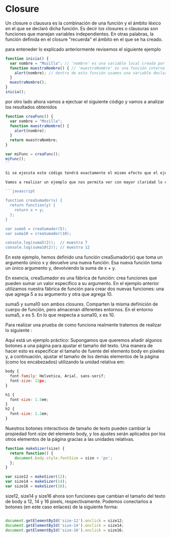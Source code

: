 # Closure
Un closure o clausura es la combinación de una función y el ámbito léxico en el que se declaró dicha función. Es decir los closures o clausuras son funciones que manejan variables independientes. En otras palabras, la función definida en el closure "recuerda" el ámbito en el que se ha creado.

para enteneder lo explicado anteriormente revisemos el siguiente ejemplo 

```javascript
function inicia() {
  var nombre = "Mozilla"; // 'nombre' es una variable local creada por la función 'inicia'
  function muestraNombre() { // 'muestraNombre' es una función interna (un closure)
    alert(nombre); // dentro de esta función usamos una variable declarada en la función padre
  }
  muestraNombre();
}
inicia();  
```


por otro lado ahora vamos a ejectuar el siguiente código y vamos a analizar los resultados obtenidos

```javascript
function creaFunc() {
  var nombre = "Mozilla";
  function muestraNombre() {
    alert(nombre);
  }
  return muestraNombre;
}

var miFunc = creaFunc();
miFunc(); 
``

Si se ejecuta este código tendrá exactamente el mismo efecto que el ejemplo anterior: se mostrará el texto "Mozilla" en un cuadro de alerta de Javascript. Lo que lo hace diferente (e interesante) es que la función externa nos ha devuelto la función interna muestraNombre() antes de ejecutarla.

Vamos a realizar un ejemplo que nos permita ver con mayor claridad lo explicado

```javascript

function creaSumador(x) {
  return function(y) {
    return x + y;
  };
}

var suma5 = creaSumador(5);
var suma10 = creaSumador(10);

console.log(suma5(2));  // muestra 7
console.log(suma10(2)); // muestra 12 

```

En este ejemplo, hemos definido una función creaSumador(x) que toma un argumento único x y devuelve una nueva función. Esa nueva función toma un único argumento y, devolviendo la suma de x + y.

En esencia, creaSumador es una fábrica de función: crea funciones que pueden sumar un valor específico a su argumento. En el ejemplo anterior utilizamos nuestra fábrica de función para crear dos nuevas funciones: una que agrega 5 a su argumento y otra que agrega 10.

suma5 y suma10 son ambos closures. Comparten la misma definición de cuerpo de función, pero almacenan diferentes entornos. En el entorno suma5, x es 5. En lo que respecta a suma10, x es 10.



Para realizar una prueba de como funciona realmente tratemos de realizar lo siguiente :

Aquí está un ejemplo práctico: Supongamos que queremos añadir algunos botones a una página para ajustar el tamaño del texto. Una manera de hacer esto es especificar el tamaño de fuente del elemento body en píxeles y, a continuación, ajustar el tamaño de los demás elementos de la página (como los encabezados) utilizando la unidad relativa em:

```javascript 
body {
  font-family: Helvetica, Arial, sans-serif;
  font-size: 12px;
}

h1 {
  font-size: 1.5em;
}
h2 {
  font-size: 1.2em;
} 
```

Nuestros botones interactivos de tamaño de texto pueden cambiar la propiedad font-size del elemento body, y los ajustes serán aplicados por los otros elementos de la página gracias a las unidades relativas.


```javascript
function makeSizer(size) {
  return function() {
    document.body.style.fontSize = size + 'px';
  };
}

var size12 = makeSizer(12);
var size14 = makeSizer(14);
var size16 = makeSizer(16);

```

size12, size14 y size16 ahora son funciones que cambian el tamaño del texto de body a 12, 14 y 16 pixels, respectivamente. Podemos conectarlos a botones (en este caso enlaces) de la siguiente forma:

```javascript

document.getElementById('size-12').onclick = size12;
document.getElementById('size-14').onclick = size14;
document.getElementById('size-16').onclick = size16;

```
